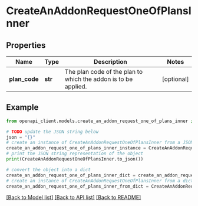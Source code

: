 # CreateAnAddonRequestOneOfPlansInner


## Properties

Name | Type | Description | Notes
------------ | ------------- | ------------- | -------------
**plan_code** | **str** | The plan code of the plan to which the addon is to be applied. | [optional] 

## Example

```python
from openapi_client.models.create_an_addon_request_one_of_plans_inner import CreateAnAddonRequestOneOfPlansInner

# TODO update the JSON string below
json = "{}"
# create an instance of CreateAnAddonRequestOneOfPlansInner from a JSON string
create_an_addon_request_one_of_plans_inner_instance = CreateAnAddonRequestOneOfPlansInner.from_json(json)
# print the JSON string representation of the object
print(CreateAnAddonRequestOneOfPlansInner.to_json())

# convert the object into a dict
create_an_addon_request_one_of_plans_inner_dict = create_an_addon_request_one_of_plans_inner_instance.to_dict()
# create an instance of CreateAnAddonRequestOneOfPlansInner from a dict
create_an_addon_request_one_of_plans_inner_from_dict = CreateAnAddonRequestOneOfPlansInner.from_dict(create_an_addon_request_one_of_plans_inner_dict)
```
[[Back to Model list]](../README.md#documentation-for-models) [[Back to API list]](../README.md#documentation-for-api-endpoints) [[Back to README]](../README.md)


